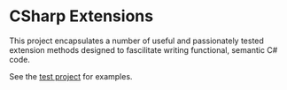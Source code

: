 # CSharp Extensions

This project encapsulates a number of useful and passionately tested extension methods designed to fascilitate writing functional, semantic C# code. 

See the [test project](https://github.com/KelsonBall/KelsonBall.CSharp.Extensions/tree/master/Kelson.CSharp.Extentions/Kelson.CSharp.Extensions.Tests) for examples.
